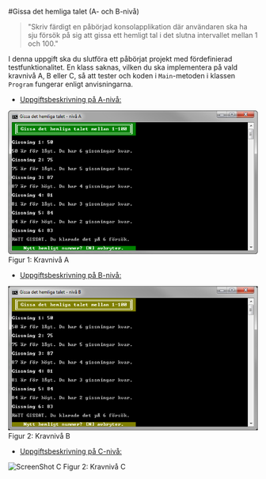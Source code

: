 #Gissa det hemliga talet (A- och B-nivå)

> "Skriv färdigt en påbörjad konsolapplikation där användaren ska ha sju försök på sig att gissa ett hemligt tal i det slutna intervallet mellan 1 och 100."

I denna uppgift ska du slutföra ett påbörjat projekt med fördefinierad testfunktionalitet. En klass saknas, vilken du ska implementera på vald kravnivå A, B eller C, så att tester och koden i ```Main```-metoden i klassen ```Program``` fungerar enligt anvisningarna.

- [Uppgiftsbeskrivning på A-nivå:](a-level/)

![ScreenShot A](images/a-images/numberGuessingGameA.png)
Figur 1: Kravnivå A

- [Uppgiftsbeskrivning på B-nivå:](b-level/)

![ScreenShot B](images/b-images/numberGuessingGameB.png)
Figur 2: Kravnivå B

- [Uppgiftsbeskrivning på C-nivå:](c-level/)

![ScreenShot C](images/c-images/numberGuessingGameC.png)
Figur 2: Kravnivå C
